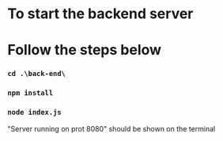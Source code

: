 # To start the backend server
# Follow the steps below

### `cd .\back-end\`

### `npm install`

### `node index.js`

"Server running on prot 8080" should be shown on the terminal

